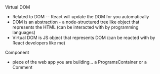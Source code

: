 Virtual DOM
 - Related to DOM -- React will update the DOM for you automatically
- DOM is an abstraction - a node-structured tree like object that represents the HTML (can be interacted with by programming languages)
 - Virtual DOM is JS object  that represents DOM (can be reacted with by React developers like me)


Component
 - piece of the web app you are building... a ProgramsContainer or a Comment
